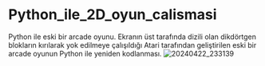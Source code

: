 # Python_ile_2D_oyun_calismasi
Python ile eski bir arcade oyunu. Ekranın üst tarafında dizili olan dikdörtgen blokların kırılarak yok edilmeye çalışıldığı Atari tarafından geliştirilen eski bir arcade oyunun Python  ile yeniden kodlanması. 
![20240422_233139](https://github.com/serhatgnl/Python_ile_2D_oyun_calismasi/assets/151748732/da21f5f3-f0be-4a84-a525-eb8dc500e075)
